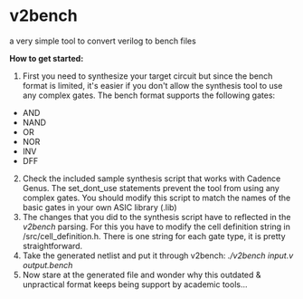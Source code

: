 # v2bench
a very simple tool to convert verilog to bench files

**How to get started:**
1. First you need to synthesize your target circuit but since the bench format is limited, it's easier if you don't allow the synthesis tool to use any complex gates. The bench format supports the following gates:
* AND
* NAND
* OR 
* NOR 
* INV 
* DFF
2. Check the included sample synthesis script that works with Cadence Genus. The set_dont_use statements prevent the tool from using any complex gates. You should modify this script to match the names of the basic gates in your own ASIC library (.lib)
3. The changes that you did to the synthesis script have to reflected in the *v2bench* parsing. For this you have to modify the cell definition string in /src/cell_definition.h. There is one string for each gate type, it is pretty straightforward.
4. Take the generated netlist and put it through v2bench: *./v2bench input.v output.bench*
5. Now stare at the generated file and wonder why this outdated & unpractical format keeps being support by academic tools...
